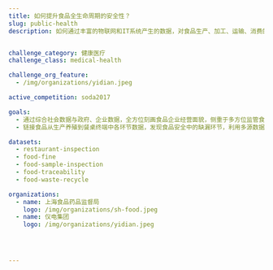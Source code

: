 ```yaml
---
title: 如何提升食品全生命周期的安全性？
slug: public-health
description: 如何通过丰富的物联网和IT系统产生的数据，对食品生产、加工、运输、消费的全生命周期进行智能监管？


challenge_category: 健康医疗
challenge_class: medical-health

challenge_org_feature: 
  - /img/organizations/yidian.jpeg

active_competition: soda2017

goals:
  - 通过综合社会数据与政府、企业数据，全方位刻画食品企业经营面貌，侧重于多方位监管食品安全
  - 链接食品从生产养殖到餐桌终端中各环节数据，发现食品安全中的缺漏环节，利用多源数据给予新的预警可能

datasets:
  - restaurant-inspection
  - food-fine
  - food-sample-inspection
  - food-traceability
  - food-waste-recycle

organizations:
  - name: 上海食品药品监督局
    logo: /img/organizations/sh-food.jpeg
  - name: 仪电集团
    logo: /img/organizations/yidian.jpeg




---
```

